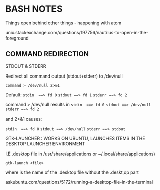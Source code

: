 # BASH NOTES

Things open behind other things - happening with atom

unix.stackexchange.com/questions/197756/nautilus-to-open-in-the-foreground


## COMMAND REDIRECTION

STDOUT & STDERR

Redirect all command output (stdout+stderr) to /dev/null

```
command > /dev/null 2>&1
```

Default:
  `stdin  ==> fd 0`
  `stdout ==> fd 1`
  `stderr ==> fd 2`

command > /dev/null results in
  `stdin  ==> fd 0`
  `stdout ==> /dev/null`
  `stderr ==> fd 2`

and 2>&1 causes:

  `stdin  ==> fd 0`
  `stdout ==> /dev/null`
  `stderr ==> stdout`


GTK-LAUNCHER : WORKS ON UBUNTU, LAUNCHES ITEMS IN THE DESKTOP LAUNCHER ENVIRONMENT

I.E .desktop file in /usr/share/applications or ~/.local/share/applications)

`gtk-launch <file>`

where is the name of the .desktop file without the .deskt,op part

askubuntu.com/questions/5172/running-a-desktop-file-in-the-terminal
